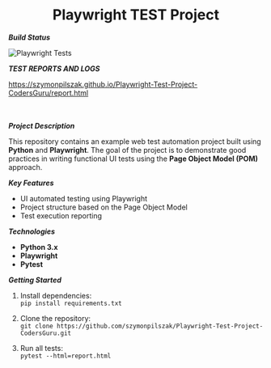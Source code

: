 

<h1 align="center">Playwright TEST Project</h1>


***Build Status***

![Playwright Tests](https://github.com/szymonpilszak/Playwright-Test-Project-CodersGuru/actions/workflows/tests.yml/badge.svg)


***TEST REPORTS AND LOGS***

https://szymonpilszak.github.io/Playwright-Test-Project-CodersGuru/report.html
<br>
<br>
<br>

 ***Project Description***
 
This repository contains an example web test automation project built using **Python** and **Playwright**.
The goal of the project is to demonstrate good practices in writing functional UI tests using the **Page Object Model (POM)** approach.

 ***Key Features***
- UI automated testing using Playwright
- Project structure based on the Page Object Model
- Test execution reporting

 ***Technologies***
- **Python 3.x**
- **Playwright**
- **Pytest**

***Getting Started***
1. Install dependencies:  
   `pip install requirements.txt`

2. Clone the repository:  
   `git clone https://github.com/szymonpilszak/Playwright-Test-Project-CodersGuru.git`
   
3. Run all tests:  
   `pytest --html=report.html`  
